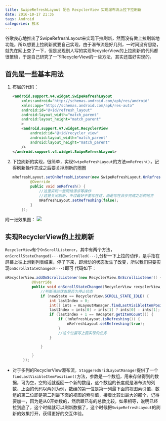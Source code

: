 ```yaml
---
title: SwipeRefreshLayout 配合 RecyclerView 实现瀑布流上拉下拉刷新
date: 2016-10-17 21:36
tags: Android
categories: 技术
---
```

谷歌良心地推出了SwipeRefreshLayout来实现下拉刷新，然而没有做上拉刷新地功能，所以想要上拉刷新就要自己实现，由于瀑布流是好几列，一时间没有思路，就先在网上查了一下，但是发现别人写的实现RecyclerView的上拉刷新的代码都很繁琐，于是自己研究了一下RecyclerView的一些方法，其实还蛮好实现的。
<!--more-->
## 首先是一些基本用法
1. 布局的代码：
	
	```xml
	<android.support.v4.widget.SwipeRefreshLayout
    	xmlns:android="http://schemas.android.com/apk/res/android"
    	xmlns:app="http://schemas.android.com/apk/res-auto"
    	android:id="@+id/refresh_layout"
    	android:layout_width="match_parent"
    	android:layout_height="match_parent"
    	>
    	<android.support.v7.widget.RecyclerView
        	android:id="@+id/recycler_view"
        	android:layout_width="match_parent"
        	android:layout_height="match_parent"
        />
    </android.support.v4.widget.SwipeRefreshLayout>
	```
2. 下拉刷新的实现，很简单，实现`SwipeRefreshLayout`的方法`onRefresh()`，记得刷新操作完成之后要关掉刷新的圈圈

	```java
	mRefreshLayout.setOnRefreshListener(new SwipeRefreshLayout.OnRefreshListener() {
            @Override
            public void onRefresh() {
                //这里实现一些网络请求等操作
                //这是关闭刷新，不过最好不要写在这，而是写在异步完成之后的地方
				mRefreshLayout.setRefreshing(false);
            }
        });
	```
附一张效果图：
![](http://ww2.sinaimg.cn/large/8127619agw1f8vmuw8j9yg20g00sgkjn.gif)

## 实现RecyclerView的上拉刷新
`RecyclerView`有个`OnScrollListener`，其中有两个方法，`onScrollStateChanged(···)`和`onScrolled(···)`,分析一下上拉的动作，是手指在屏幕上往上滑到列表结束，停了下来，即滑动的状态发生了改变，所以我们只要实现`onScrollStateChanged(···)`即可
代码如下：  

```java
mRecyclerView.addOnScrollListener(new RecyclerView.OnScrollListener() {
            @Override
            public void onScrollStateChanged(RecyclerView recyclerView, int newState) {
                //判断滑动状态是否为停止状态
                if (newState == RecyclerView.SCROLL_STATE_IDLE) {
                    int lastIndex = 0;
                    int[] ints = mLayoutManager.findLastVisibleItemPositions(null);
                    lastIndex = ints[0] > ints[1] ? ints[0] : ints[1];
                    if (lastIndex + 1 == mAdapter.getItemCount()) {
                        if (!mRefreshLayout.isRefreshing()) {
                            mRefreshLayout.setRefreshing(true);
                        }
                        //这个位置写上要实现的业务
                    }

                }

            }
        });
```
* 对于多列的RecyclerView瀑布流，`StaggeredGridLayoutManager`提供了一个`findLastVisibleItemPosition()`方法，参数是一个数组，用来存储得到的数据，可为空，空的话就返回一个新的数组，这个数组的长度就是瀑布流的列数，上面的代码以两列为例，数组的第一位是第一列最下面的视图索引值，数组的第二位即是第二列最下面的视图的索引值，接着比较出最大的那个，记得要加一，因为是从0开始数的，然后跟已有的总数比较，如果相等，说明已经拉到底了，这个时候就可以刷新数据了，这个时候把`SwipeRefreshLayout`的刷新的效果打开，获得更好的交互体验。